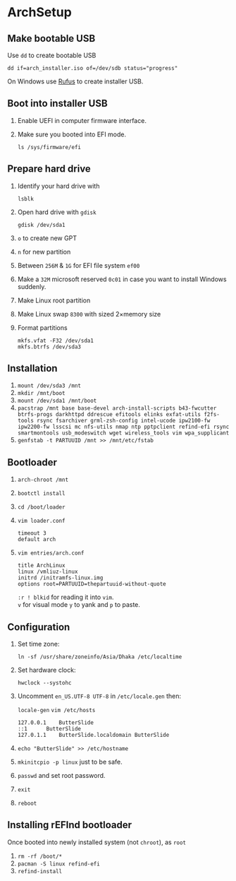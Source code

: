 # ArchSetup

## Make bootable USB

Use `dd` to create bootable USB  
```
dd if=arch_installer.iso of=/dev/sdb status="progress"
```
On Windows use [Rufus](https://rufus.akeo.ie) to create installer USB.

## Boot into installer USB

1. Enable UEFI in computer firmware interface.
1. Make sure you booted into EFI mode.

   ```
   ls /sys/firmware/efi 
   ```
## Prepare hard drive

1. Identify your hard drive with

   ```
   lsblk
   ```
1. Open hard drive with `gdisk`

   ```
   gdisk /dev/sda1
   ```
1. `o` to create new GPT
1. `n` for new partition
1. Between `256M` & `1G` for EFI file system `ef00`
1. Make a `32M` microsoft reserved `0c01` in case you want to install Windows suddenly.
1. Make Linux root partition
1. Make Linux swap `8300` with sized 2×memory size
1. Format partitions

   ```
   mkfs.vfat -F32 /dev/sda1
   mkfs.btrfs /dev/sda3
   ```

## Installation

1. `mount /dev/sda3 /mnt`
1. `mkdir /mnt/boot`
1. `mount /dev/sda1 /mnt/boot`
1. `pacstrap /mnt base base-devel arch-install-scripts b43-fwcutter btrfs-progs darkhttpd ddrescue efitools elinks exfat-utils f2fs-tools rsync fsarchiver grml-zsh-config intel-ucode ipw2100-fw ipw2200-fw lsscsi mc nfs-utils nmap ntp pptpclient refind-efi rsync smartmontools usb_modeswitch wget wireless_tools vim wpa_supplicant`
1. `genfstab -t PARTUUID /mnt >> /mnt/etc/fstab`

## Bootloader

1. `arch-chroot /mnt`
1. `bootctl install`
1. `cd /boot/loader`
1. `vim loader.conf`

   ```
   timeout 3
   default arch
   ```
1. `vim entries/arch.conf`

   ```
   title ArchLinux
   linux /vmliuz-linux
   initrd /initramfs-linux.img
   options root=PARTUUID=thepartuuid-without-quote
   ```

   `:r ! blkid` for reading it into `vim`.  
   `v` for visual mode `y` to yank and `p` to paste.

## Configuration

1. Set time zone:

   `ln -sf /usr/share/zoneinfo/Asia/Dhaka /etc/localtime`
1. Set hardware clock:

   `hwclock --systohc`
1. Uncomment `en_US.UTF-8 UTF-8` in `/etc/locale.gen` then:

   `locale-gen`
   `vim /etc/hosts`
   ```
   127.0.0.1	ButterSlide
   ::1		ButterSlide
   127.0.1.1	ButterSlide.localdomain	ButterSlide
   ```
1. `echo "ButterSlide" >> /etc/hostname`
1. `mkinitcpio -p linux` just to be safe.
1. `passwd` and set root password.
1. `exit`
1. `reboot`

## Installing rEFInd bootloader

Once booted into newly installed system (not `chroot`), 
as `root`
1. `rm -rf /boot/*`
1. `pacman -S linux refind-efi`
1. `refind-install`